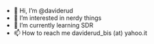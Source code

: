 - 👋 Hi, I’m @daviderud
- 👀 I’m interested in nerdy things
- 🌱 I’m currently learning SDR
- 📫 How to reach me daviderud_bis (at) yahoo.it 

<!---
daviderud/daviderud is a ✨ special ✨ repository because its `README.md` (this file) appears on your GitHub profile.
You can click the Preview link to take a look at your changes.
--->
